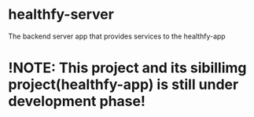 # healthfy-server
The backend server app that provides services to the healthfy-app

# !NOTE: This project and its sibillimg project(healthfy-app) is still under development phase!
